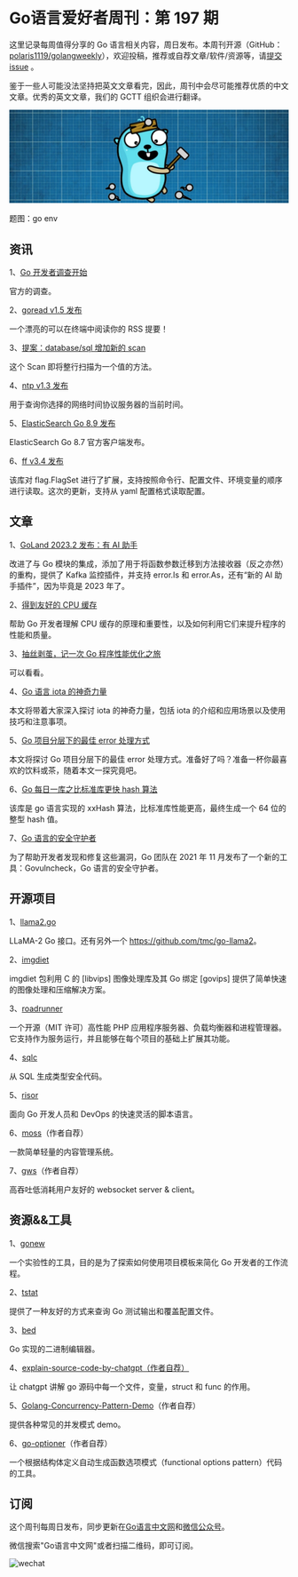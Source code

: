 # Go语言爱好者周刊：第 197 期

这里记录每周值得分享的 Go 语言相关内容，周日发布。本周刊开源（GitHub：[polaris1119/golangweekly](https://github.com/polaris1119/golangweekly)），欢迎投稿，推荐或自荐文章/软件/资源等，请[提交 issue](https://github.com/polaris1119/golangweekly/issues) 。

鉴于一些人可能没法坚持把英文文章看完，因此，周刊中会尽可能推荐优质的中文文章。优秀的英文文章，我们的 GCTT 组织会进行翻译。

![](imgs/issue197/cover.jpeg)

题图：go env

## 资讯

1、[Go 开发者调查开始](https://google.qualtrics.com/jfe/form/SV_4Vi4bNaMQhQdqSi?s=b)

官方的调查。

2、[goread v1.5 发布](https://github.com/TypicalAM/goread)

一个漂亮的可以在终端中阅读你的 RSS 提要！

3、[提案：database/sql 增加新的 scan](https://github.com/golang/go/issues/61637)

这个 Scan 即将整行扫描为一个值的方法。

4、[ntp v1.3 发布](https://github.com/beevik/ntp)

用于查询你选择的网络时间协议服务器的当前时间。

5、[ElasticSearch Go 8.9 发布](https://github.com/elastic/go-elasticsearch)

ElasticSearch Go 8.7 官方客户端发布。

6、[ff v3.4 发布](https://github.com/peterbourgon/ff)

该库对 flag.FlagSet 进行了扩展，支持按照命令行、配置文件、环境变量的顺序进行读取。这次的更新，支持从 yaml 配置格式读取配置。

## 文章

1、[GoLand 2023.2 发布：有 AI 助手](https://mp.weixin.qq.com/s/cidtQEAfuFWuYveKFbFvKQ)

改进了与 Go 模块的集成，添加了用于将函数参数迁移到方法接收器（反之亦然）的重构，提供了 Kafka 监控插件，并支持 error.Is 和 error.As，还有“新的 AI 助手插件”，因为毕竟是 2023 年了。

2、[得到友好的 CPU 缓存](https://www.ardanlabs.com/blog/2023/07/getting-friendly-with-cpu-caches.html)

帮助 Go 开发者理解 CPU 缓存的原理和重要性，以及如何利用它们来提升程序的性能和质量。

3、[抽丝剥茧，记一次 Go 程序性能优化之旅](https://mp.weixin.qq.com/s/Wj4Vr0W-cl79Ss5VVSDr_w)

可以看看。

4、[Go 语言 iota 的神奇力量](https://mp.weixin.qq.com/s/Hq_jF5LdaM5bOwDlLCw7uA)

本文将带着大家深入探讨 iota 的神奇力量，包括 iota 的介绍和应用场景以及使用技巧和注意事项。

5、[Go 项目分层下的最佳 error 处理方式](https://mp.weixin.qq.com/s/FkqCidcHlH2cadtsSft-ig)

本文将探讨 Go 项目分层下的最佳 error 处理方式。准备好了吗？准备一杯你最喜欢的饮料或茶，随着本文一探究竟吧。

6、[Go 每日一库之比标准库更快 hash 算法](https://mp.weixin.qq.com/s/QEBdspMhEBcCwgHouS9cKQ)

该库是 go 语言实现的 xxHash 算法，比标准库性能更高，最终生成一个 64 位的整型 hash 值。

7、[Go 语言的安全守护者](https://mp.weixin.qq.com/s/bYob9smOpmTZyrxBeIAEVg)

为了帮助开发者发现和修复这些漏洞，Go 团队在 2021 年 11 月发布了一个新的工具：Govulncheck，Go 语言的安全守护者。

## 开源项目

1、[llama2.go](https://github.com/nikolaydubina/llama2.go)

LLaMA-2 Go 接口。还有另外一个 <https://github.com/tmc/go-llama2>。

2、[imgdiet](https://godocs.io/git.sr.ht/~jamesponddotco/imgdiet-go)

imgdiet 包利用 C 的 [libvips] 图像处理库及其 Go 绑定 [govips] 提供了简单快速的图像处理和压缩解决方案。

3、[roadrunner](https://github.com/roadrunner-server/roadrunner)

一个开源（MIT 许可）高性能 PHP 应用程序服务器、负载均衡器和进程管理器。它支持作为服务运行，并且能够在每个项目的基础上扩展其功能。

4、[sqlc](https://github.com/sqlc-dev/sqlc)

从 SQL 生成类型安全代码。

5、[risor](https://github.com/risor-io/risor)

面向 Go 开发人员和 DevOps 的快速灵活的脚本语言。

6、[moss](https://github.com/deep-project/moss)（作者自荐）

一款简单轻量的内容管理系统。

7、[gws](https://github.com/lxzan/gws)（作者自荐）

高吞吐低消耗用户友好的 websocket server & client。

## 资源&&工具

1、[gonew](https://pkg.go.dev/golang.org/x/tools/cmd/gonew)

一个实验性的工具，目的是为了探索如何使用项目模板来简化 Go 开发者的工作流程。

2、[tstat](https://github.com/nickfiggins/tstat)

提供了一种友好的方式来查询 Go 测试输出和覆盖配置文件。

3、[bed](https://github.com/itchyny/bed)

Go 实现的二进制编辑器。

4、[explain-source-code-by-chatgpt（作者自荐）](https://github.com/cuishuang/explain-source-code-by-chatgpt)

让 chatgpt 讲解 go 源码中每一个文件，变量，struct 和 func 的作用。

5、[Golang-Concurrency-Pattern-Demo](https://github.com/StudyPlace-io/Golang-Concurrency-Pattern-Demo)（作者自荐）

提供各种常见的并发模式 demo。

6、[go-optioner](https://github.com/chenmingyong0423/go-optioner)（作者自荐）

一个根据结构体定义自动生成函数选项模式（functional options pattern）代码的工具。

## 订阅

这个周刊每周日发布，同步更新在[Go语言中文网](https://studygolang.com/go/weekly)和[微信公众号](https://weixin.sogou.com/weixin?query=Go%E8%AF%AD%E8%A8%80%E4%B8%AD%E6%96%87%E7%BD%91)。

微信搜索"Go语言中文网"或者扫描二维码，即可订阅。

![wechat](imgs/wechat.png)
